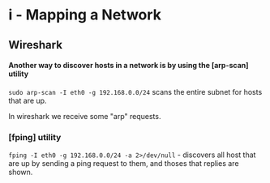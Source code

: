 # i - Mapping a Network

## Wireshark

#### Another way to discover hosts in  a network is by using the \[arp-scan] utility

`sudo arp-scan -I eth0 -g 192.168.0.0/24`  scans the entire subnet for hosts that are up.

In wireshark we receive some "arp" requests.

### \[fping] utility

`fping -I eth0 -g 192.168.0.0/24 -a 2>/dev/null` - discovers all host that are up by sending a ping request to them, and thoses that replies are shown.











